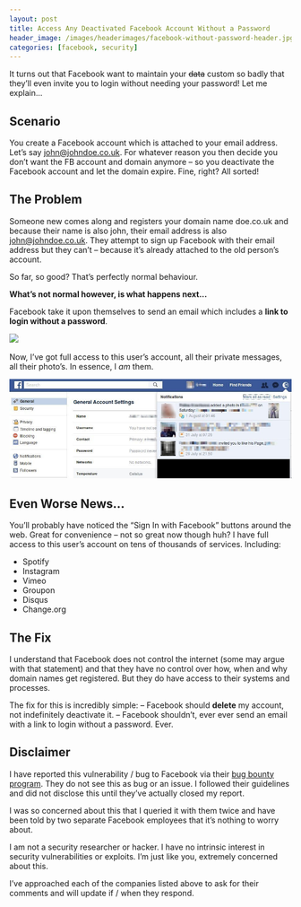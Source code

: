 ```yaml
---
layout: post
title: Access Any Deactivated Facebook Account Without a Password
header_image: /images/headerimages/facebook-without-password-header.jpg
categories: [facebook, security]
---
```


It turns out that Facebook want to maintain your ~~data~~ custom so badly that they’ll even invite you to login without needing your password! Let me explain...

## Scenario

You create a Facebook account which is attached to your email address. Let’s say john@johndoe.co.uk. For whatever reason you then decide you don’t want the FB account and domain anymore – so you deactivate the Facebook account and let the domain expire. Fine, right? All sorted!

## The Problem

Someone new comes along and registers your domain name doe.co.uk and because their name is also john, their email address is also john@johndoe.co.uk. They attempt to sign up Facebook with their email address but they can’t – because it’s already attached to the old person’s account.

So far, so good? That’s perfectly normal behaviour.

**What’s not normal however, is what happens next...**

Facebook take it upon themselves to send an email which includes a **link to login without a password**.

![](images/postimages/facebook-without-password-1.jpg)

Now, I’ve got full access to this user’s account, all their private messages, all their photo’s. In essence, I *am* them.

![](images/postimages/facebook-without-password-2.jpg)

## Even Worse News...

You’ll probably have noticed the “Sign In with Facebook” buttons around the web. Great for convenience – not so great now though huh? I have full access to this user’s account on tens of thousands of services. Including:

- Spotify
- Instagram
- Vimeo
- Groupon
- Disqus
- Change.org

## The Fix

I understand that Facebook does not control the internet (some may argue with that statement) and that they have no control over how, when and why domain names get registered. But they do have access to their systems and processes.

The fix for this is incredibly simple:
– Facebook should **delete** my account, not indefinitely deactivate it.
– Facebook shouldn’t, ever ever send an email with a link to login without a password. Ever.

## Disclaimer

I have reported this vulnerability / bug to Facebook via their [bug bounty program](https://www.facebook.com/whitehat). They do not see this as bug or an issue. I followed their guidelines and did not disclose this until they’ve actually closed my report.

I was so concerned about this that I queried it with them twice and have been told by two separate Facebook employees that it’s nothing to worry about.

I am not a security researcher or hacker. I have no intrinsic interest in security vulnerabilities or exploits. I’m just like you, extremely concerned about this.

I’ve approached each of the companies listed above to ask for their comments and will update if / when they respond.